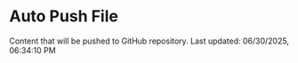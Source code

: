 # Auto Push File

Content that will be pushed to GitHub repository.
Last updated: 06/30/2025, 06:34:10 PM